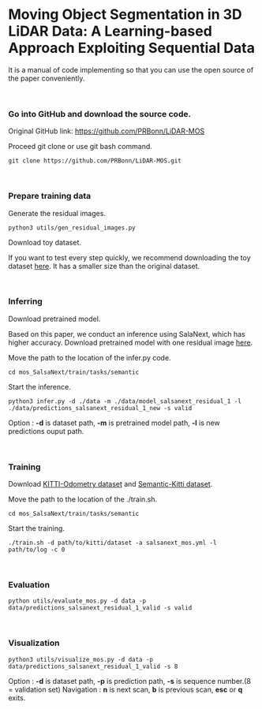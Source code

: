 # Moving Object Segmentation in 3D LiDAR Data: A Learning-based Approach Exploiting Sequential Data

It is a manual of code implementing so that you can use the open source of the paper conveniently.

<br/>

### Go into GitHub and download the source code.
Original GitHub link: <https://github.com/PRBonn/LiDAR-MOS>

Proceed git clone or use git bash command.
```
git clone https://github.com/PRBonn/LiDAR-MOS.git
```
<br/>

### Prepare training data
Generate the residual images.
```
python3 utils/gen_residual_images.py
```

Download toy dataset.

If you want to test every step quickly, we recommend downloading the toy dataset [here](https://www.ipb.uni-bonn.de/html/projects/LiDAR-MOS/LiDAR_MOS_toy_dataset.zip). It has a smaller size than the original dataset.

<br/>

### Inferring
Download pretrained model.

Based on this paper, we conduct an inference using SalaNext, which has higher accuracy.
Download pretrained model with one residual image [here](https://www.ipb.uni-bonn.de/html/projects/LiDAR-MOS/model_salsanext_residual_1.zip).

Move the path to the location of the infer.py code.
```
cd mos_SalsaNext/train/tasks/semantic
```
Start the inference.
```
python3 infer.py -d ./data -m ./data/model_salsanext_residual_1 -l ./data/predictions_salsanext_residual_1_new -s valid
```
Option : **-d** is dataset path, **-m** is pretrained model path, **-l** is new predictions ouput path.

<br/>

### Training
Download [KITTI-Odometry dataset](https://www.cvlibs.net/datasets/kitti/eval_odometry.php) and [Semantic-Kitti dataset](http://semantic-kitti.org/dataset.html).

Move the path to the location of the ./train.sh.
```
cd mos_SalsaNext/train/tasks/semantic
```

Start the training.
```
./train.sh -d path/to/kitti/dataset -a salsanext_mos.yml -l path/to/log -c 0
```
<br/>

### Evaluation
```
python utils/evaluate_mos.py -d data -p data/predictions_salsanext_residual_1_valid -s valid
```
<br/>

### Visualization
```
python3 utils/visualize_mos.py -d data -p data/predictions_salsanext_residual_1_valid -s 8
```
Option : **-d** is dataset path, **-p** is prediction path, **-s** is sequence number.(8 = validation set)
Navigation : **n** is next scan, **b** is previous scan, **esc** or **q** exits.

